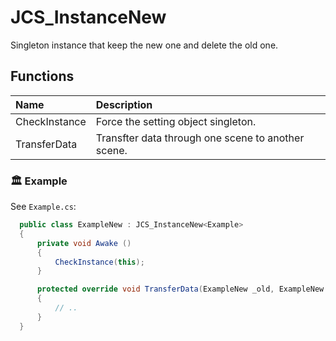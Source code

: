 # JCS_InstanceNew

Singleton instance that keep the new one and delete the old one.

## Functions

| Name           | Description                                        |
|:---------------|:---------------------------------------------------|
| CheckInstance  | Force the setting object singleton.                |
| TransferData   | Transfter data through one scene to another scene. |

### 🏛️ Example

See `Example.cs`:

```cs
  public class ExampleNew : JCS_InstanceNew<Example>
  {
      private void Awake ()
      {
          CheckInstance(this);
      }

      protected override void TransferData(ExampleNew _old, ExampleNew _new)
      {
          // ..
      }
  }
```
